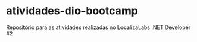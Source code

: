 # atividades-dio-bootcamp
Repositório para as atividades realizadas no LocalizaLabs .NET Developer #2 
